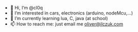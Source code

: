 - 👋 Hi, I’m @cl0q
- 👀 I’m interested in cars, electronics (arduino, nodeMcu,...)
- 🌱 I’m currently learning lua, C, java (at school)
- 📫 How to reach me: just email me oliver@ilczuk.com
